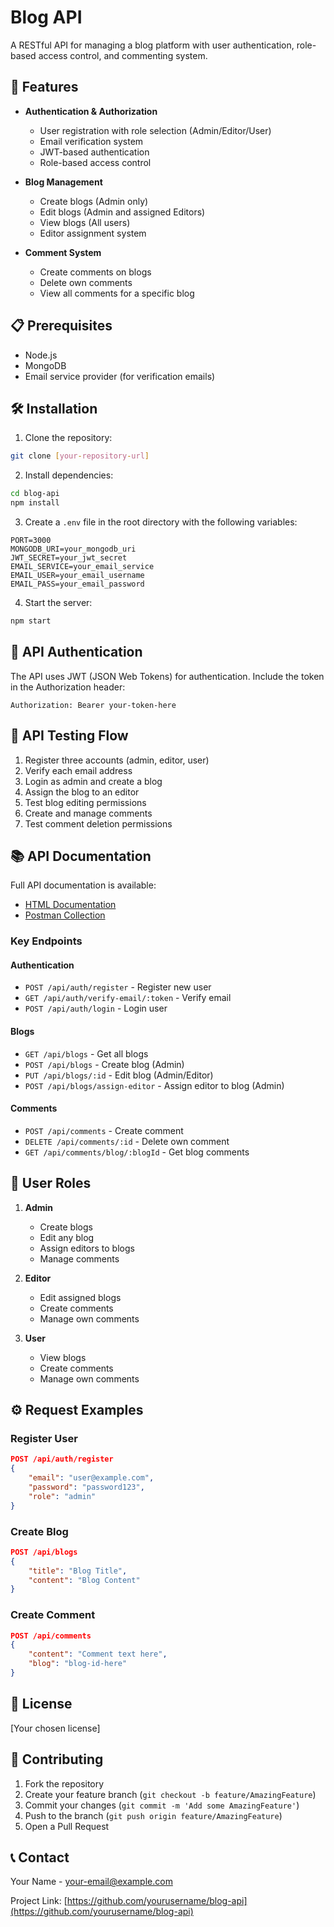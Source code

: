 # Blog API

A RESTful API for managing a blog platform with user authentication, role-based access control, and commenting system.

## 🚀 Features

- **Authentication & Authorization**
  - User registration with role selection (Admin/Editor/User)
  - Email verification system
  - JWT-based authentication
  - Role-based access control

- **Blog Management**
  - Create blogs (Admin only)
  - Edit blogs (Admin and assigned Editors)
  - View blogs (All users)
  - Editor assignment system

- **Comment System**
  - Create comments on blogs
  - Delete own comments
  - View all comments for a specific blog

## 📋 Prerequisites

- Node.js
- MongoDB
- Email service provider (for verification emails)

## 🛠️ Installation

1. Clone the repository:
```bash
git clone [your-repository-url]
```

2. Install dependencies:
```bash
cd blog-api
npm install
```

3. Create a `.env` file in the root directory with the following variables:
```env
PORT=3000
MONGODB_URI=your_mongodb_uri
JWT_SECRET=your_jwt_secret
EMAIL_SERVICE=your_email_service
EMAIL_USER=your_email_username
EMAIL_PASS=your_email_password
```

4. Start the server:
```bash
npm start
```

## 🔑 API Authentication

The API uses JWT (JSON Web Tokens) for authentication. Include the token in the Authorization header:
```
Authorization: Bearer your-token-here
```

## 🔄 API Testing Flow

1. Register three accounts (admin, editor, user)
2. Verify each email address
3. Login as admin and create a blog
4. Assign the blog to an editor
5. Test blog editing permissions
6. Create and manage comments
7. Test comment deletion permissions

## 📚 API Documentation

Full API documentation is available:
- [HTML Documentation](link-to-your-documentation)
- [Postman Collection](https://www.postman.com/satellite-specialist-9716583/workspace/appening-assignment-testing-collection/collection/33771149-b8cdd380-f5af-4df8-ad0c-f5f67ab9774c?action=share&source=copy-link&creator=33771149)

### Key Endpoints

#### Authentication
- `POST /api/auth/register` - Register new user
- `GET /api/auth/verify-email/:token` - Verify email
- `POST /api/auth/login` - Login user

#### Blogs
- `GET /api/blogs` - Get all blogs
- `POST /api/blogs` - Create blog (Admin)
- `PUT /api/blogs/:id` - Edit blog (Admin/Editor)
- `POST /api/blogs/assign-editor` - Assign editor to blog (Admin)

#### Comments
- `POST /api/comments` - Create comment
- `DELETE /api/comments/:id` - Delete own comment
- `GET /api/comments/blog/:blogId` - Get blog comments

## 👥 User Roles

1. **Admin**
   - Create blogs
   - Edit any blog
   - Assign editors to blogs
   - Manage comments

2. **Editor**
   - Edit assigned blogs
   - Create comments
   - Manage own comments

3. **User**
   - View blogs
   - Create comments
   - Manage own comments

## ⚙️ Request Examples

### Register User
```json
POST /api/auth/register
{
    "email": "user@example.com",
    "password": "password123",
    "role": "admin"
}
```

### Create Blog
```json
POST /api/blogs
{
    "title": "Blog Title",
    "content": "Blog Content"
}
```

### Create Comment
```json
POST /api/comments
{
    "content": "Comment text here",
    "blog": "blog-id-here"
}
```

## 📝 License

[Your chosen license]

## 🤝 Contributing

1. Fork the repository
2. Create your feature branch (`git checkout -b feature/AmazingFeature`)
3. Commit your changes (`git commit -m 'Add some AmazingFeature'`)
4. Push to the branch (`git push origin feature/AmazingFeature`)
5. Open a Pull Request

## 📞 Contact

Your Name - [your-email@example.com](mailto:your-email@example.com)

Project Link: [https://github.com/yourusername/blog-api](https://github.com/yourusername/blog-api)
